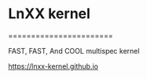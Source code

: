 # LnXX kernel
=======================

FAST, FAST, And COOL multispec kernel

https://lnxx-kernel.github.io

